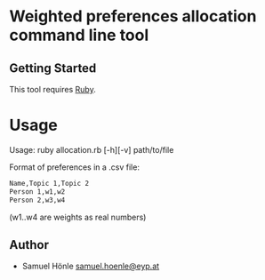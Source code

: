 # Weighted preferences allocation command line tool

## Getting Started

This tool requires [Ruby](https://www.ruby-lang.org/en/).

# Usage

Usage: ruby allocation.rb \[-h\]\[-v\] path/to/file

Format of preferences in a .csv file:

```tex
Name,Topic 1,Topic 2
Person 1,w1,w2
Person 2,w3,w4
```

(w1..w4 are weights as real numbers)

## Author

- Samuel Hönle <samuel.hoenle@eyp.at>